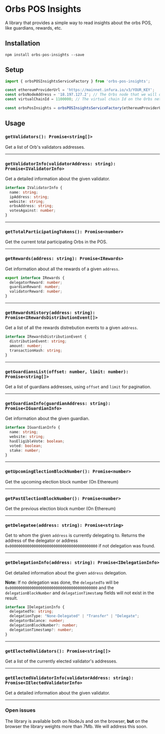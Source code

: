 # Orbs POS Insights
A library that provides a simple way to read insights about the orbs POS, like guardians, rewards, etc.

## Installation
`npm install orbs-pos-insights --save`

## Setup

```js
import { orbsPOSInsightsServiceFactory } from 'orbs-pos-insights';

const ethereumProviderUrl = 'https://mainnet.infura.io/v3/YOUR_KEY';	// The Ethereum that we will query
const orbsNodeAddress = '18.197.127.2';	// The Orbs node that we will query
const virtualChainId = 1100000;	// The virtual chain Id on the Orbs network

const orbsPosInsights = orbsPOSInsightsServiceFactory(ethereumProviderUrl, orbsNodeAddress, virtualChainId);
```


## Usage

### `getValidators(): Promise<string[]>`

Get a list of Orb's validators addresses.

---

### `getValidatorInfo(validatorAddress: string): Promise<IValidatorInfo>`

Get a detailed information about the given validator.

```ts
interface IValidatorInfo {
  name: string;
  ipAddress: string;
  website: string;
  orbsAddress: string;
  votesAgainst: number;
}
```

---

### `getTotalParticipatingTokens(): Promise<number>`

Get the current total participating Orbs in the POS.

---

### `getRewards(address: string): Promise<IRewards>`

Get information about all the rewards of a given `address`.

```ts
export interface IRewards {
  delegatorReward: number;
  guardianReward: number;
  validatorReward: number;
}
```

---

### `getRewardsHistory(address: string): Promise<IRewardsDistributionEvent[]>`

Get a list of all the rewards distrebution events to a given `address`.

```ts
interface IRewardsDistributionEvent {
  distributionEvent: string;
  amount: number;
  transactionHash: string;
}
```

---

### `getGuardiansList(offset: number, limit: number): Promise<string[]>`

Get a list of guardians addresses, using `offset` and `limit` for pagination.

---

### `getGuardianInfo(guardianAddress: string): Promise<IGuardianInfo>`

Get information about the given guardian.

```ts
interface IGuardianInfo {
  name: string;
  website: string;
  hasEligibleVote: boolean;
  voted: boolean;
  stake: number;
}
```

---

### `getUpcomingElectionBlockNumber(): Promise<number>`

Get the upcoming election block number (On Ethereum)

---

### `getPastElectionBlockNumber(): Promise<number>`

Get the previous election block number (On Ethereum)

---

### `getDelegatee(address: string): Promise<string>`

Get to whom the given `address` is currently delegating to. Returns the address of the delegator or address `0x0000000000000000000000000000000000000000` if not delegation was found.

---

### `getDelegationInfo(address: string): Promise<IDelegationInfo>`

Get detailed information about the given `address` delegation.

**Note:** If no delegation was done, the `delegatedTo` will be `0x0000000000000000000000000000000000000000` and the `delegationBlockNumber` and `delegationTimestamp` fields will not exist in the result.

```ts
interface IDelegationInfo {
  delegatedTo: string;
  delegationType: "None-Delegated" | "Transfer" | "Delegate";
  delegatorBalance: number;
  delegationBlockNumber?: number;
  delegationTimestamp?: number;
}
```

---

### `getElectedValidators(): Promise<string[]>`

Get a list of the currently elected validator's addresses.

---

### `getElectedValidatorInfo(validatorAddress: string): Promise<IElectedValidatorInfo>`

Get a detailed information about the given validator.

---

### Open issues
The library is available both on NodeJs and on the browser, **but** on the browser the library weights more than 7Mb. We will address this soon.